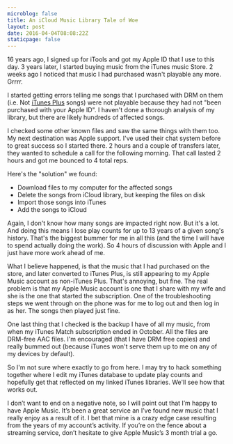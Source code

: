 ```yaml
---
microblog: false
title: An iCloud Music Library Tale of Woe
layout: post
date: 2016-04-04T08:08:22Z
staticpage: false
---
```


16 years ago, I signed up for iTools and got my Apple ID that I use to this day. 3 years later, I started buying music from the iTunes music Store. 2 weeks ago I noticed that music I had purchased wasn't playable any more. Grrrr.

I started getting errors telling me songs that I purchased with DRM on them (i.e. Not [iTunes Plus](https://support.apple.com/en-us/HT201616) songs) were not playable because they had not "been purchased with your Apple ID".  I haven't done a thorough analysis of my library, but there are likely hundreds of affected songs.

I checked some other known files and saw the same things with them too.  My next destination was Apple support. I've used their chat system before to great success so I started there. 2 hours and a couple of transfers later, they wanted to schedule a call for the following morning. That call lasted 2 hours and got me bounced to 4 total reps.

Here's the "solution" we found:

- Download files to my computer for the affected songs
- Delete the songs from iCloud library, but keeping the files on disk
- Import those songs into iTunes
- Add the songs to iCloud

Again, I don't know how many songs are impacted right now. But it's a lot. And doing this means I lose play counts for up to 13 years of a given song's history. That's the biggest bummer for me in all this (and the time I will have to spend actually doing the work). So 4 hours of discussion with Apple and I just have more work ahead of me.

What I believe happened, is that the music that I had purchased on the store, and later converted to iTunes Plus, is still appearing to my Apple Music account as non-iTunes Plus. That's annoying, but fine. The real problem is that my Apple Music account is one that I share with my wife and she is the one that started the subscription. One of the troubleshooting steps we went through on the phone was for me to log out and then log in as her. The songs then played just fine.

One last thing that I checked is the backup I have of all my music, from when my iTunes Match subscription ended in October. All the files are DRM-free AAC files. I'm encouraged (that I have DRM free copies) and really bummed out (because iTunes won't serve them up to me on any of my devices by default).

So I'm not sure where exactly to go from here. I may try to hack something together where I edit my iTunes database to update play counts and hopefully get that reflected on my linked iTunes libraries. We'll see how that works out.

I don’t want to end on a negative note, so I will point out that I’m happy to have Apple Music. It’s been a great service an I’ve found new music that I really enjoy as a result of it. I bet that mine is a crazy edge case resulting from the years of my account’s activity. If you’re on the fence about a streaming service, don’t hesitate to give Apple Music’s 3 month trial a go.